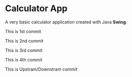 # Calculator App
A very basic calculator application created with Java **Swing**. 

This is 1st commit

This is 2nd commit

This is 3rd commit

This is 4th commit

This is Upstram/Downstram commit
